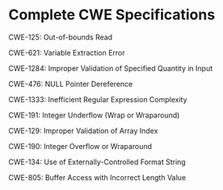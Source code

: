 

# Complete CWE Specifications

CWE-125: Out-of-bounds Read

CWE-621: Variable Extraction Error

CWE-1284: Improper Validation of Specified Quantity in Input

CWE-476: NULL Pointer Dereference

CWE-1333: Inefficient Regular Expression Complexity

CWE-191: Integer Underflow (Wrap or Wraparound)

CWE-129: Improper Validation of Array Index

CWE-190: Integer Overflow or Wraparound

CWE-134: Use of Externally-Controlled Format String

CWE-805: Buffer Access with Incorrect Length Value